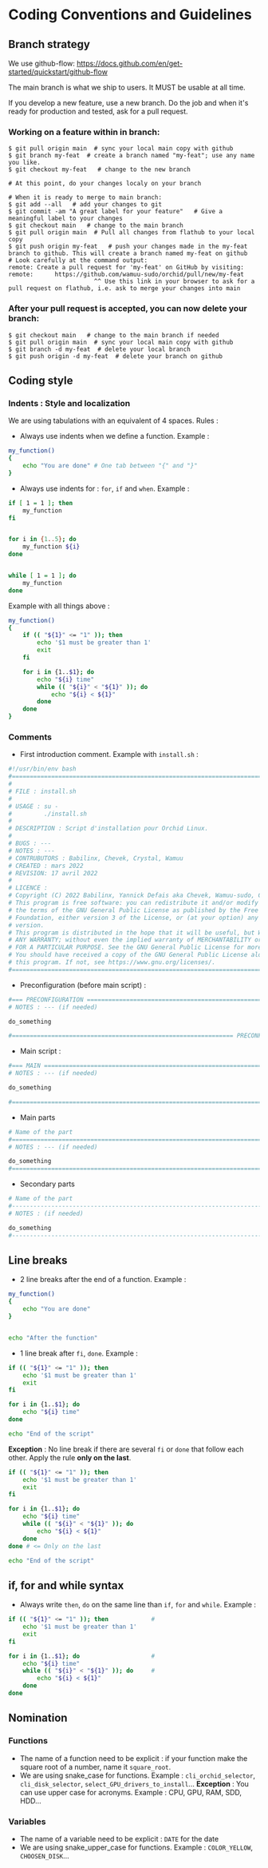 # Coding Conventions and Guidelines

## Branch strategy
We use github-flow: https://docs.github.com/en/get-started/quickstart/github-flow

The main branch is what we ship to users. It MUST be usable at all time.

If you develop a new feature, use a new branch. Do the job and when it's ready for production and tested, ask for a pull request.

### Working on a feature within in branch:
```
$ git pull origin main  # sync your local main copy with github
$ git branch my-feat  # create a branch named "my-feat"; use any name you like.
$ git checkout my-feat   # change to the new branch

# At this point, do your changes localy on your branch

# When it is ready to merge to main branch:
$ git add --all   # add your changes to git
$ git commit -am "A great label for your feature"   # Give a meaningful label to your changes
$ git checkout main   # change to the main branch
$ git pull origin main  # Pull all changes from flathub to your local copy
$ git push origin my-feat   # push your changes made in the my-feat branch to github. This will create a branch named my-feat on github
# Look carefully at the command output:
remote: Create a pull request for 'my-feat' on GitHub by visiting:
remote:      https://github.com/wamuu-sudo/orchid/pull/new/my-feat
                        ^^ Use this link in your browser to ask for a pull request on flathub, i.e. ask to merge your changes into main
```
### After your pull request is accepted, you can now delete your branch:
```
$ git checkout main   # change to the main branch if needed
$ git pull origin main  # sync your local main copy with github
$ git branch -d my-feat  # delete your local branch
$ git push origin -d my-feat  # delete your branch on github
```
## Coding style
### Indents : Style and localization
We are using tabulations with an equivalent of 4 spaces.
Rules :
 - Always use indents when we define a function. Example :
```sh
my_function()
{
    echo "You are done" # One tab between "{" and "}"
}
```
 - Always use indents for : `for`, `if` and `when`. Example :
```sh
if [ 1 = 1 ]; then
    my_function
fi


for i in {1..5}; do
    my_function ${i}
done


while [ 1 = 1 ]; do
    my_function
done
```
Example with all things above :
```sh
my_function()
{
    if (( "${1}" <= "1" )); then
        echo '$1 must be greater than 1'
        exit
    fi

    for i in {1..$1}; do
        echo "${i} time"
        while (( "${i}" < "${1}" )); do
            echo "${i} < ${1}"
        done
    done
}
```
### Comments
- First introduction comment. Example with `install.sh` :
```sh
#!/usr/bin/env bash
#===================================================================================
#
# FILE : install.sh
#
# USAGE : su -
#         ./install.sh
#
# DESCRIPTION : Script d'installation pour Orchid Linux.
#
# BUGS : ---
# NOTES : ---
# CONTRUBUTORS : Babilinx, Chevek, Crystal, Wamuu
# CREATED : mars 2022
# REVISION: 17 avril 2022
#
# LICENCE :
# Copyright (C) 2022 Babilinx, Yannick Defais aka Chevek, Wamuu-sudo, Crystal
# This program is free software: you can redistribute it and/or modify it under
# the terms of the GNU General Public License as published by the Free Software
# Foundation, either version 3 of the License, or (at your option) any later
# version.
# This program is distributed in the hope that it will be useful, but WITHOUT
# ANY WARRANTY; without even the implied warranty of MERCHANTABILITY or FITNESS
# FOR A PARTICULAR PURPOSE. See the GNU General Public License for more details.
# You should have received a copy of the GNU General Public License along with
# this program. If not, see https://www.gnu.org/licenses/.
#===================================================================================
```
- Preconfiguration (before main script) :
```sh
#=== PRECONFIGURATION ============================================================== (85 characters)
# NOTES : --- (if needed)

do_something

#============================================================== PRECONFIGURATION ===
```
- Main script :
```sh
#=== MAIN ==========================================================================
# NOTES : --- (if needed)

do_something

#========================================================================== MAIN ===
```

- Main parts
```sh
# Name of the part
#=================================================================================== (85 characters)
# NOTES : --- (if needed)

do_something
#===================================================================================
```

- Secondary parts
```sh
# Name of the part
#-----------------------------------------------------------------------------------
# NOTES : (if needed)

do_something
#-----------------------------------------------------------------------------------
```
## Line breaks
- 2 line breaks after the end of a function. Example :
```sh
my_function()
{
    echo "You are done"
}


echo "After the function"
```
- 1 line break after `fi`, `done`. Example :
```sh
if (( "${1}" <= "1" )); then
    echo '$1 must be greater than 1'
    exit
fi

for i in {1..$1}; do
    echo "${i} time"
done

echo "End of the script"
```
 **Exception** : No line break if there are several `fi` or `done` that follow each other.
 Apply the rule **only on the last**.
```sh
if (( "${1}" <= "1" )); then
    echo '$1 must be greater than 1'
    exit
fi

for i in {1..$1}; do
    echo "${i} time"
    while (( "${i}" < "${1}" )); do
        echo "${i} < ${1}"
    done
done # <= Only on the last

echo "End of the script"
```
## if, for and while syntax
- Always write `then`, `do` on the same line than `if`, `for` and `while`. Example :
```sh
if (( "${1}" <= "1" )); then            #
    echo '$1 must be greater than 1'
    exit
fi

for i in {1..$1}; do                    #
    echo "${i} time"
    while (( "${i}" < "${1}" )); do     #
        echo "${i} < ${1}"
    done
done
```
## Nomination
### Functions
- The name of a function need to be explicit : if your function make the square root of a number, name it `square_root`.
- We are using snake_case for functions. Example : `cli_orchid_selector`, `cli_disk_selector`, `select_GPU_drivers_to_install`...
    **Exception** : You can use upper case for acronyms. Example : CPU, GPU, RAM, SDD, HDD...
### Variables
- The name of a variable need to be explicit : `DATE` for the date
- We are using snake_upper_case for functions. Example : `COLOR_YELLOW`, `CHOOSEN_DISK`...
